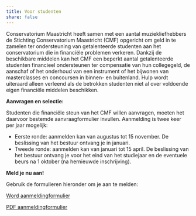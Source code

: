 ```yaml
---
title: Voor studenten
share: false 
---
```

Conservatorium Maastricht heeft samen met een aantal
muziekliefhebbers de Stichting Conservatorium Maastricht (CMF)
opgericht om geld in te zamelen ter ondersteuning van
getalenteerde studenten aan het conservatorium die in financiële
problemen verkeren. Dankzij de beschikbare middelen kan het
CMF een beperkt aantal getalenteerde studenten financieel
ondersteunen ter compensatie van hun collegegeld, de aanschaf of
het onderhoud van een instrument of het bijwonen van
masterclasses en concoursen in binnen- en buitenland. Hulp wordt
uiteraard alleen verleend als de betrokken studenten niet al over
voldoende eigen financiële middelen beschikken.

**Aanvragen en selectie:**

Studenten die financiële steun van het CMF willen aanvragen,
moeten het daarvoor bestemde aanvraagformulier invullen.
Aanmelding is twee keer per jaar mogelijk:
- Eerste ronde: aanmelden kan van augustus tot 15 november. De
beslissing van het bestuur ontvang je in januari.
- Tweede ronde: aanmelden kan van januari tot 15 april. De
beslissing van het bestuur ontvang je voor het eind van het
studiejaar en de eventuele beurs na 1 oktober (na hernieuwde
inschrijving).

**Meld je nu aan!**

Gebruik de formulieren hieronder om je aan te melden:

[Word aanmeldingformulier](application_form_202223.docx)

[PDF aanmeldingformulier](application_form_202223.pdf)